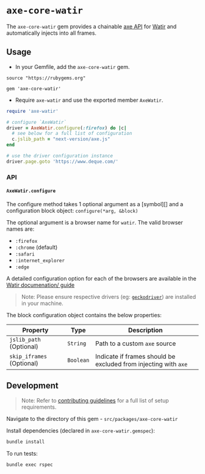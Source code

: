 # `axe-core-watir`

The `axe-core-watir` gem provides a chainable [axe API][] for [Watir][] and automatically injects into all frames.

## Usage

- In your Gemfile, add the `axe-core-watir` gem.

```Gemfile
source "https://rubygems.org"

gem 'axe-core-watir'
```

- Require `axe-watir` and use the exported member `AxeWatir`.

```rb
require 'axe-watir'

# configure `AxeWatir`
driver = AxeWatir.configure(:firefox) do |c|
  # see below for a full list of configuration 
  c.jslib_path = "next-version/axe.js"
end

# use the driver configuration instance
driver.page.goto 'https://www.deque.com/'
```

### API 

#### `AxeWatir.configure`

The configure method takes 1 optional argument as a [symbol][] and a configuration block object: `configure(*arg, &block)`

The optional argument is a browser name for `watir`. The valid browser names are:
- `:firefox` 
- `:chrome` (default)
- `:safari`
- `:internet_explorer`
- `:edge`

A detailed configuration option for each of the browsers are available in the [Watir documenation/ guide](http://watir.com/guides/)

> Note: Please ensure respective drivers (eg: [`geckodriver`][]) are installed in your machine.

The block configuration object contains the below properties:

| Property | Type | Description |
|---|---|---|
| `jslib_path` (Optional) | `String` | Path to a custom `axe` source |
| `skip_iframes` (Optional) | `Boolean` | Indicate if frames should be excluded from injecting with `axe` |

## Development

> Note: Refer to [contributing guidelines](../../../CONTRIBUTING.md) for a full list of setup requirements.

Navigate to the directory of this gem - `src/packages/axe-core-watir`

Install dependencies (declared in `axe-core-watir.gemspec`):
```sh
bundle install
```

To run tests:
```
bundle exec rspec
```

[axe API]: https://github.com/dequelabs/axe-core/blob/develop/doc/API.md
[Watir]: http://watir.com/
[`geckodriver`]: https://github.com/mozilla/geckodriver/releases